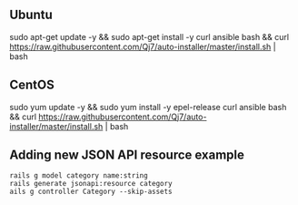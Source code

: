 ## Ubuntu
sudo apt-get update -y && sudo apt-get install -y curl ansible bash && curl https://raw.githubusercontent.com/Qj7/auto-installer/master/install.sh | bash

## CentOS
sudo yum update -y && sudo yum install -y epel-release curl ansible bash && curl https://raw.githubusercontent.com/Qj7/auto-installer/master/install.sh | bash

## Adding new JSON API resource example
   ```
   rails g model category name:string
   rails generate jsonapi:resource category
   ails g controller Category --skip-assets
   ```
